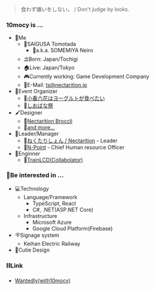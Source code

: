 > 食わず嫌いをしない。 / Don't judge by looks.

### 10mocy is ...

- 🍷Me
  - 📛SAIGUSA Tomotada
    - 🔖a.k.a. SOMEMIYA Neiro
  - ⛱️Born: Japan/Tochigi
  - 🏠Live: Japan/Tokyo
  - 🎮Currently working: Game Development Company
  - 📧E-Mail: ts@nectarition.jp
- 📝Event Organizer
  - 🐄[小春六花はヨーグルトが食べたい](https://kohatabe.jp)
  - 🏫[しおばな祭](https://shiokazehs.jp)
- 🖌️Designer
  - 🥦[Nectarition Broccli](https://github.com/nectarition/Broccoli)
  - 📒[and more...](https://nectarition.jp/departments/daylily/)
- 🧠Leader/Manager
  - 🍑[ねくたりしょん / Nectarition](https://github.com/nectarition) - Leader
  - 🎁[N-Point](https://github.com/npjpnet) - Chief Human resource Officer
- 📐Enginner
  - 🚃[TrainLCD(Collabolator)](https://github.com/TrainLCD)

### 💓Be interested in ... 

- 💻Technology
  - Language/Framework
    - TypeScript, React
    - C#, .NET(ASP.NET Core)
  - Infrastructure
    - Microsoft Azure
    - Google Cloud Platform(Firebase)
- 🪧Signage system
  - Keihan Electric Railway
- 💌Cutie Design

### ⛓Link

- [Wantedly(with10mocy)](https://www.wantedly.com/id/with10mocy)
